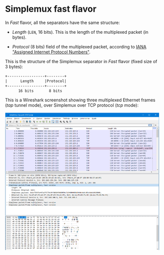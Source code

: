 # Simplemux fast flavor

In _Fast_ flavor, all the separators have the same structure:

- _Length_ (`LEN`, 16 bits). This is the length of the multiplexed packet (in bytes).

- _Protocol_ (8 bits) field of the multiplexed packet, according to [IANA "Assigned Internet Protocol Numbers"](https://www.iana.org/assignments/protocol-numbers/protocol-numbers.xhtml).

This is the structure of the Simplemux separator in _Fast_ flavor (fixed size of 3 bytes):
```
+-----------------+--------+
|      Length     |Protocol|
+-----------------+--------+
      16 bits       8 bits
```

This is a Wireshark screenshot showing three multiplexed Ethernet frames (_tap_ tunnel mode), over Simplemux over TCP protocol (_tcp_ mode):

<img src="images/wireshark_3_fast_eth_frames.png" alt="Wireshark screenshot showing three multiplexed Ethernet frames over Simplemux over TCP protocol" width="600"/>